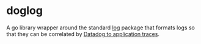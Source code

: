 # doglog
A go library wrapper around the standard [log](https://golang.org/pkg/log/) package that formats logs so that they can be correlated by [Datadog to application traces](https://docs.datadoghq.com/tracing/advanced_usage/?tab=go#correlate-traces-and-logs).